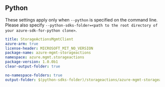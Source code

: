 ## Python

These settings apply only when `--python` is specified on the command line.
Please also specify `--python-sdks-folder=<path to the root directory of your azure-sdk-for-python clone>`.

``` yaml $(python)
title: StorageActionsMgmtClient
azure-arm: true
license-header: MICROSOFT_MIT_NO_VERSION
package-name: azure-mgmt-storageactions
namespace: azure.mgmt.storageactions
package-version: 1.0.0b1
clear-output-folder: true
```

``` yaml $(python)
no-namespace-folders: true
output-folder: $(python-sdks-folder)/storageactions/azure-mgmt-storageactions/azure/mgmt/storageactions
```
